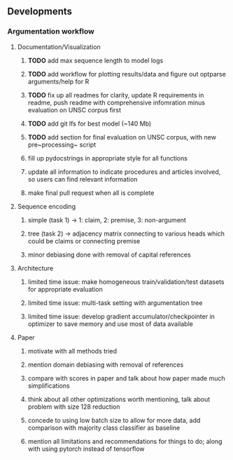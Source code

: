 Developments
------------

### Argumentation workflow

1.  Documentation/Visualization

    1.  **TODO** add max sequence length to model logs

    2.  **TODO** add workflow for plotting results/data and
        figure out optparse arguments/help for R

    3.  **TODO** fix up all readmes for clarity, update R
        requirements in readme, push readme with comprehensive
        infomration minus evaluation on UNSC corpus first

    4.  **TODO** add git lfs for best model (\~140 Mb)

    5.  **TODO** add section for final evaluation on UNSC
        corpus, with new pre~processing~ script

    6.  fill up pydocstrings in appropriate style for all functions

    7.  update all information to indicate procedures and articles
        involved, so users can find relevant information

    8.  make final pull request when all is complete

2.  Sequence encoding

    1.  simple (task 1) -\> 1: claim, 2: premise, 3: non-argument

    2.  tree (task 2) -\> adjacency matrix connecting to various heads
        which could be claims or connecting premise

    3.  minor debiasing done with removal of capital references

3.  Architecture

    1.  limited time issue: make homogeneous train/validation/test
        datasets for appropriate evaluation

    2.  limited time issue: multi-task setting with argumentation tree

    3.  limited time issue: develop gradient accumulator/checkpointer in
        optimizer to save memory and use most of data available

4.  Paper

    1.  motivate with all methods tried

    2.  mention domain debiasing with removal of references

    3.  compare with scores in paper and talk about how paper made much
        simplifications

    4.  think about all other optimizations worth mentioning, talk about
        problem with size 128 reduction

    5.  concede to using low batch size to allow for more data, add
        comparison with majority class classifier as baseline

    6.  mention all limitations and recommendations for things to do;
        along with using pytorch instead of tensorflow
